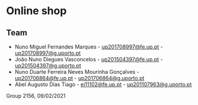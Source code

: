 # Online shop

## Team

* Nuno Miguel Fernandes Marques - up201708997@fe.up.pt - up201708997@g.uporto.pt
* João Nuno Diegues Vasconcelos  - up201504397@fe.up.pt  - up201504397@g.uporto.pt
* Nuno Duarte Ferreira Neves Mourinha Gonçalves - up201706864@fe.up.pt - up201706864@g.uporto.pt
* Abel Augusto Dias Tiago - ei11102@fe.up.pt - up201107963@g.uporto.pt

Group 2156, 09/02/2021
